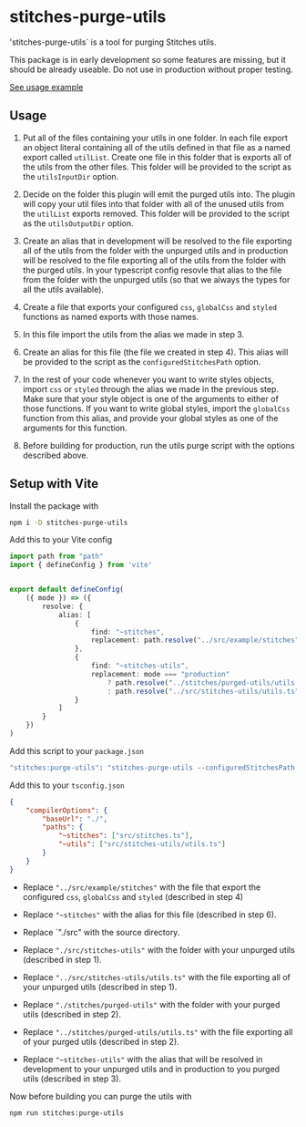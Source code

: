 # stitches-purge-utils

'stitches-purge-utils` is a tool for purging Stitches utils.

This package is in early development so some features are missing, but it should be already useable. Do not use in production without proper testing.

[See usage example](https://github.com/orenelbaum/stitches-purge-utils-example)

## Usage

1. Put all of the files containing your utils in one folder. In each file export an object literal containing all of the utils defined in that file as a named export called `utilList`.
Create one file in this folder that is exports all of the utils from the other files.
This folder will be provided to the script as the `utilsInputDir` option.

2. Decide on the folder this plugin will emit the purged utils into.
The plugin will copy your util files into that folder with all of the unused utils from the `utilList` exports removed.
This folder will be provided to the script as the `utilsOutputDir` option.

3. Create an alias that in development will be resolved to the file exporting all of the utils from the folder with the unpurged utils and in production will be resolved to the file exporting all of the utils from the folder with the purged utils.
In your typescript config resovle that alias to the file from the folder with the unpurged utils (so that we always the types for all the utils available).

4. Create a file that exports your configured `css`, `globalCss` and `styled` functions as named exports with those names.

5. In this file import the utils from the alias we made in step 3.

6. Create an alias for this file (the file we created in step 4). This alias will be provided to the script as the `configuredStitchesPath` option.

7. In the rest of your code whenever you want to write styles objects, import `css` or `styled` through the alias we made in the previous step. Make sure that your style object is one of the arguments to either of those functions.
If you want to write global styles, import the `globalCss` function from this alias, and provide your global styles as one of the arguments for this function.

8. Before building for production, run the utils purge script with the options described above.


## Setup with Vite

Install the package with

```bash
npm i -D stitches-purge-utils
```

Add this to your Vite config

```ts
import path from "path"
import { defineConfig } from 'vite'


export default defineConfig(
    ({ mode }) => ({
        resolve: {
            alias: [
                { 
                    find: "~stitches",
                    replacement: path.resolve("../src/example/stitches")
                },
                {
                    find: "~stitches-utils",
                    replacement: mode === "production" 
                        ? path.resolve("../stitches/purged-utils/utils.ts")
                        : path.resolve("../src/stitches-utils/utils.ts")
                }
            ] 
        }
    })
)
```

Add this script to your `package.json`

```bash
"stitches:purge-utils": "stitches-purge-utils --configuredStitchesPath ~stitches --srcDir ./src --utilsInputDir ./src/stitches-utils --utilsOutputDir ./stitches/purged-utils"
```

Add this to your `tsconfig.json`

```json
{
  	"compilerOptions": {
		"baseUrl": "./",
	    "paths": {
        	"~stitches": ["src/stitches.ts"],
        	"~utils": ["src/stitches-utils/utils.ts"]
    	}
  	}
}
```


- Replace `"../src/example/stitches"` with the file that export the configured `css`, `globalCss` and `styled` (described in step 4)

- Replace `"~stitches"` with the alias for this file (described in step 6).

- Replace `"./src" with the source directory.

- Replace `"./src/stitches-utils"` with the folder with your unpurged utils (described in step 1).

- Replace `"../src/stitches-utils/utils.ts"` with the file exporting all of your unpurged utils (described in step 1).

- Replace `"./stitches/purged-utils"` with the folder with your purged utils (described in step 2).

- Replace `"../stitches/purged-utils/utils.ts"` with the file exporting all of your purged utils (described in step 2).

- Replace `"~stitches-utils"` with the alias that will be resolved in development to your unpurged utils and in production to you purged utils (described in step 3).

Now before building you can purge the utils with
```bash
npm run stitches:purge-utils
```
